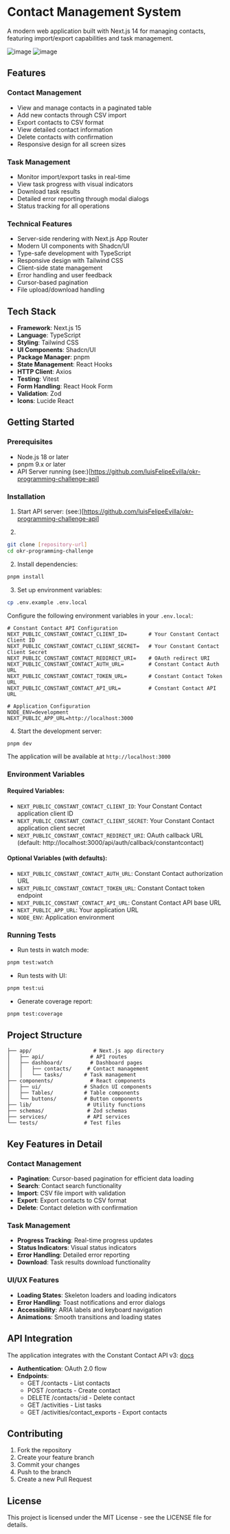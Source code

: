 # Contact Management System

A modern web application built with Next.js 14 for managing contacts, featuring import/export capabilities and task management.

![image](https://github.com/user-attachments/assets/a51667d8-6561-474f-8f6a-3d1b5dac9843)
![image](https://github.com/user-attachments/assets/2abfa11e-04fe-4d9a-85a3-e64bd99160d3)

## Features

### Contact Management
- View and manage contacts in a paginated table
- Add new contacts through CSV import
- Export contacts to CSV format
- View detailed contact information
- Delete contacts with confirmation
- Responsive design for all screen sizes

### Task Management
- Monitor import/export tasks in real-time
- View task progress with visual indicators
- Download task results
- Detailed error reporting through modal dialogs
- Status tracking for all operations

### Technical Features
- Server-side rendering with Next.js App Router
- Modern UI components with Shadcn/UI
- Type-safe development with TypeScript
- Responsive design with Tailwind CSS
- Client-side state management
- Error handling and user feedback
- Cursor-based pagination
- File upload/download handling

## Tech Stack

- **Framework**: Next.js 15
- **Language**: TypeScript
- **Styling**: Tailwind CSS
- **UI Components**: Shadcn/UI
- **Package Manager**: pnpm
- **State Management**: React Hooks
- **HTTP Client**: Axios
- **Testing**: Vitest
- **Form Handling**: React Hook Form
- **Validation**: Zod
- **Icons**: Lucide React

## Getting Started

### Prerequisites

- Node.js 18 or later
- pnpm 9.x or later
- API Server running (see:)[https://github.com/luisFelipeEvilla/okr-programming-challenge-api]

### Installation

1. Start API server:
(see:)[https://github.com/luisFelipeEvilla/okr-programming-challenge-api]

2. 
```bash
git clone [repository-url]
cd okr-programming-challenge
```

2. Install dependencies:
```bash
pnpm install
```

3. Set up environment variables:
```bash
cp .env.example .env.local
```

Configure the following environment variables in your `.env.local`:

```env
# Constant Contact API Configuration
NEXT_PUBLIC_CONSTANT_CONTACT_CLIENT_ID=       # Your Constant Contact Client ID
NEXT_PUBLIC_CONSTANT_CONTACT_CLIENT_SECRET=   # Your Constant Contact Client Secret
NEXT_PUBLIC_CONSTANT_CONTACT_REDIRECT_URI=    # OAuth redirect URI
NEXT_PUBLIC_CONSTANT_CONTACT_AUTH_URL=        # Constant Contact Auth URL
NEXT_PUBLIC_CONSTANT_CONTACT_TOKEN_URL=       # Constant Contact Token URL
NEXT_PUBLIC_CONSTANT_CONTACT_API_URL=         # Constant Contact API URL

# Application Configuration
NODE_ENV=development
NEXT_PUBLIC_APP_URL=http://localhost:3000
```

4. Start the development server:
```bash
pnpm dev
```

The application will be available at `http://localhost:3000`

### Environment Variables

#### Required Variables:
- `NEXT_PUBLIC_CONSTANT_CONTACT_CLIENT_ID`: Your Constant Contact application client ID
- `NEXT_PUBLIC_CONSTANT_CONTACT_CLIENT_SECRET`: Your Constant Contact application client secret
- `NEXT_PUBLIC_CONSTANT_CONTACT_REDIRECT_URI`: OAuth callback URL (default: http://localhost:3000/api/auth/callback/constantcontact)

#### Optional Variables (with defaults):
- `NEXT_PUBLIC_CONSTANT_CONTACT_AUTH_URL`: Constant Contact authorization URL
- `NEXT_PUBLIC_CONSTANT_CONTACT_TOKEN_URL`: Constant Contact token endpoint
- `NEXT_PUBLIC_CONSTANT_CONTACT_API_URL`: Constant Contact API base URL
- `NEXT_PUBLIC_APP_URL`: Your application URL
- `NODE_ENV`: Application environment

### Running Tests

- Run tests in watch mode:
```bash
pnpm test:watch
```

- Run tests with UI:
```bash
pnpm test:ui
```

- Generate coverage report:
```bash
pnpm test:coverage
```

## Project Structure

```
├── app/                    # Next.js app directory
│   ├── api/               # API routes
│   ├── dashboard/         # Dashboard pages
│   │   ├── contacts/     # Contact management
│   │   └── tasks/       # Task management
├── components/            # React components
│   ├── ui/              # Shadcn UI components
│   ├── Tables/          # Table components
│   └── buttons/         # Button components
├── lib/                  # Utility functions
├── schemas/              # Zod schemas
├── services/             # API services
└── tests/               # Test files
```

## Key Features in Detail

### Contact Management
- **Pagination**: Cursor-based pagination for efficient data loading
- **Search**: Contact search functionality
- **Import**: CSV file import with validation
- **Export**: Export contacts to CSV format
- **Delete**: Contact deletion with confirmation

### Task Management
- **Progress Tracking**: Real-time progress updates
- **Status Indicators**: Visual status indicators
- **Error Handling**: Detailed error reporting
- **Download**: Task results download functionality

### UI/UX Features
- **Loading States**: Skeleton loaders and loading indicators
- **Error Handling**: Toast notifications and error dialogs
- **Accessibility**: ARIA labels and keyboard navigation
- **Animations**: Smooth transitions and loading states

## API Integration

The application integrates with the Constant Contact API v3:
[docs](https://developer.constantcontact.com/api_reference/index.html#tag/Account-Services)

- **Authentication**: OAuth 2.0 flow
- **Endpoints**:
  - GET /contacts - List contacts
  - POST /contacts - Create contact
  - DELETE /contacts/:id - Delete contact
  - GET /activities - List tasks
  - GET /activities/contact_exports - Export contacts

## Contributing

1. Fork the repository
2. Create your feature branch
3. Commit your changes
4. Push to the branch
5. Create a new Pull Request

## License

This project is licensed under the MIT License - see the LICENSE file for details.
